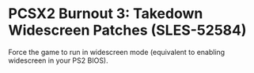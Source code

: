 # PCSX2 Burnout 3: Takedown Widescreen Patches (SLES-52584)

Force the game to run in widescreen mode (equivalent to enabling widescreen in your PS2 BIOS).
